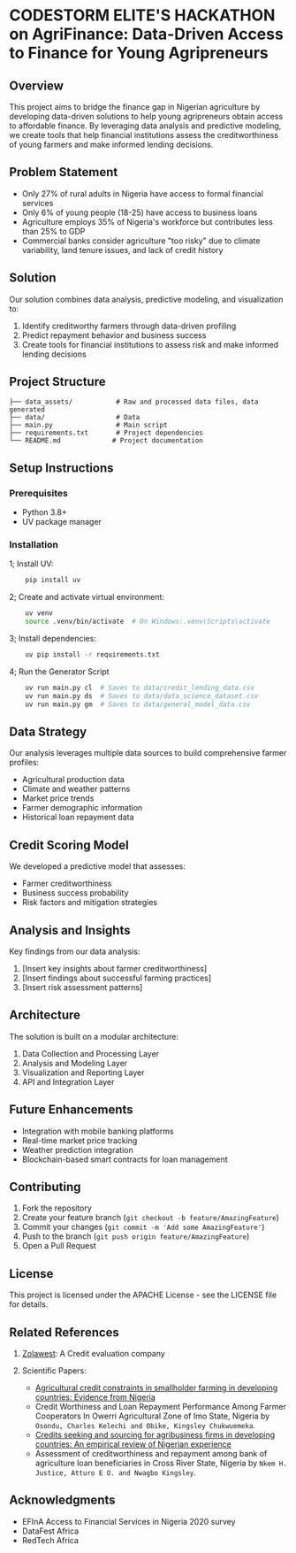 # CODESTORM ELITE'S HACKATHON on AgriFinance: Data-Driven Access to Finance for Young Agripreneurs

## Overview

This project aims to bridge the finance gap in Nigerian agriculture by developing data-driven solutions to help young agripreneurs obtain access to affordable finance. By leveraging data analysis and predictive modeling, we create tools that help financial institutions assess the creditworthiness of young farmers and make informed lending decisions.

## Problem Statement

- Only 27% of rural adults in Nigeria have access to formal financial services
- Only 6% of young people (18-25) have access to business loans
- Agriculture employs 35% of Nigeria's workforce but contributes less than 25% to GDP
- Commercial banks consider agriculture "too risky" due to climate variability, land tenure issues, and lack of credit history

## Solution

Our solution combines data analysis, predictive modeling, and visualization to:

1. Identify creditworthy farmers through data-driven profiling
2. Predict repayment behavior and business success
3. Create tools for financial institutions to assess risk and make informed lending decisions

## Project Structure

```.
├── data_assets/           # Raw and processed data files, data generated
├── data/                  # Data
├── main.py                # Main script
├── requirements.txt       # Project dependencies
└── README.md             # Project documentation
```

## Setup Instructions

### Prerequisites

- Python 3.8+
- UV package manager

### Installation

1; Install UV:

```bash
    pip install uv
```

2; Create and activate virtual environment:

```bash
    uv venv
    source .venv/bin/activate  # On Windows:.venv\Scripts\activate 
```

3; Install dependencies:

```bash
    uv pip install -r requirements.txt
```

4; Run the Generator Script

```bash
    uv run main.py cl  # Saves to data/credit_lending_data.csv
    uv run main.py ds  # Saves to data/data_science_dataset.csv
    uv run main.py gm  # Saves to data/general_model_data.csv
```

## Data Strategy

Our analysis leverages multiple data sources to build comprehensive farmer profiles:

- Agricultural production data
- Climate and weather patterns
- Market price trends
- Farmer demographic information
- Historical loan repayment data

## Credit Scoring Model

We developed a predictive model that assesses:

- Farmer creditworthiness
- Business success probability
- Risk factors and mitigation strategies

## Analysis and Insights

Key findings from our data analysis:

1. [Insert key insights about farmer creditworthiness]
2. [Insert findings about successful farming practices]
3. [Insert risk assessment patterns]

## Architecture

The solution is built on a modular architecture:

1. Data Collection and Processing Layer
2. Analysis and Modeling Layer
3. Visualization and Reporting Layer
4. API and Integration Layer

## Future Enhancements

- Integration with mobile banking platforms
- Real-time market price tracking
- Weather prediction integration
- Blockchain-based smart contracts for loan management

## Contributing

1. Fork the repository
2. Create your feature branch (`git checkout -b feature/AmazingFeature`)
3. Commit your changes (`git commit -m 'Add some AmazingFeature'`)
4. Push to the branch (`git push origin feature/AmazingFeature`)
5. Open a Pull Request

## License

This project is licensed under the APACHE License - see the LICENSE file for details.

## Related References

1. [Zolawest](https://techcabal.com/2024/02/20/zowasel-releases-alternative-credit-evaluation-scoring-system-to-link-smallholder-farmers-with-financial-institutions/): A Credit evaluation company
2. Scientific Papers:

   - [Agricultural credit constraints in smallholder farming in developing countries: Evidence from Nigeria](https://www.sciencedirect.com/science/article/pii/S2772655X2200012X#tbl0002)
   - Credit Worthiness and Loan Repayment Performance Among Farmer Cooperators In Owerri Agricultural Zone of Imo State, Nigeria by `Osondu, Charles Kelechi and Obike, Kingsley Chukwuemeka`.
   - [Credits seeking and sourcing for agribusiness firms in developing countries: An empirical review of Nigerian experience]( https://doi.org/10.30574/gscarr.2023.17.2.0432 )
   - Assessment of creditworthiness and repayment among bank of agriculture loan beneficiaries in Cross River State, Nigeria by `Nkem H. Justice, Atturo E O. and Nwagbo Kingsley`.

## Acknowledgments

- EFInA Access to Financial Services in Nigeria 2020 survey
- DataFest Africa
- RedTech Africa
